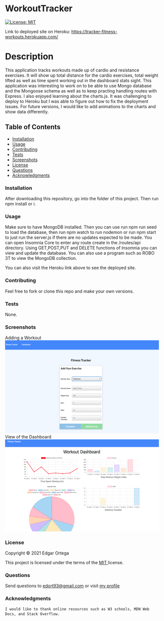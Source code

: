 # WorkoutTracker
[![License: MIT](https://img.shields.io/badge/License-MIT-brightgreen.svg)](https://opensource.org/licenses/MIT)

Link to deployed site on Heroku: https://tracker-fitness-workouts.herokuapp.com/

# Description
This application tracks workouts made up of cardio and resistance exercises. It will show up total distance for the cardio exercises, total weight lifted as well as time spent working out in the dashboard stats sight. This application was interesting to work on to be able to use Mongo database and the Mongoose schema as well as to keep practing handling routes with Express. I also enjoyed learning about the charts.js. It was challenging to deploy to Heroku but I was able to figure out how to fix the deployment issues. For future versions, I would like to add animations to the charts and show data differently. 

## Table of Contents

- [Installation](#installation)
- [Usage](#usage)
- [Contributing](#contributing)
- [Tests](#tests)
- [Screenshots](#screenshots)
- [License](#license)
- [Questions](#questions)
- [Acknowledgments](#acknowledgments)

### Installation
After downloading this repository, go into the folder of this project. Then run npm install or i. 

### Usage
Make sure to have MongoDB installed. Then you can use run npm run seed to load the database, then run npm watch to run nodemon or run npm start to just run the server.js if there are no updates expected to be made. You can open Insomnia Core to enter any route create in the /routes/api directory. Using GET,POST,PUT and DELETE functions of Insomnia you can view and update the database. You can also use a program such as ROBO 3T to view the MongoDB collection.

You can also visit the Heroku link above to see the deployed site.

### Contributing
Feel free to fork or clone this repo and make your own versions.

### Tests
None.


###  Screenshots 
Adding a Workout
![plot](images/add.png)
View of the Dashboard
![plot](images/dashboard.png)



###  License

Copyright &copy; 2021 Edgar Ortega

This project is licensed under the terms of the <a href="https://opensource.org/licenses/MIT" target= "_blank" > MIT </a> license.

### Questions

Send questions to edort93@gmail.com or visit <a href="https://github.com/edgarO93" target= "_blank" >my profile </a><br>

### Acknowledgments

```
I would like to thank online resources such as W3 schools, MDN Web Docs, and Stack Overflow.
```